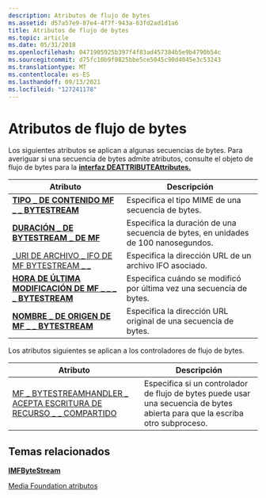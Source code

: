 ```yaml
---
description: Atributos de flujo de bytes
ms.assetid: d57a57e9-87e4-4f7f-943a-63fd2ad1d1a6
title: Atributos de flujo de bytes
ms.topic: article
ms.date: 05/31/2018
ms.openlocfilehash: 0471905925b397f4f83ad457384b5e9b4790b54c
ms.sourcegitcommit: d75fc10b9f0825bbe5ce5045c90d4045e3c53243
ms.translationtype: MT
ms.contentlocale: es-ES
ms.lasthandoff: 09/13/2021
ms.locfileid: "127241178"
---
```

# <a name="byte-stream-attributes"></a>Atributos de flujo de bytes

Los siguientes atributos se aplican a algunas secuencias de bytes. Para averiguar si una secuencia de bytes admite atributos, consulte el objeto de flujo de bytes para la [**interfaz DEATTRIBUTEAttributes.**](/windows/desktop/api/mfobjects/nn-mfobjects-imfattributes)



| Atributo                                                                                  | Descripción                                                       |
|--------------------------------------------------------------------------------------------|-------------------------------------------------------------------|
| [**TIPO \_ DE CONTENIDO MF \_ \_ BYTESTREAM**](mf-bytestream-content-type-attribute.md)              | Especifica el tipo MIME de una secuencia de bytes.                         |
| [**DURACIÓN \_ DE BYTESTREAM \_ DE MF**](mf-bytestream-duration-attribute.md)                       | Especifica la duración de una secuencia de bytes, en unidades de 100 nanosegundos. |
| [\_URI DE ARCHIVO \_ IFO DE MF BYTESTREAM \_ \_](mf-bytestream-ifo-file-uri.md)                           | Especifica la dirección URL de un archivo IFO asociado.                      |
| [**HORA DE ÚLTIMA MODIFICACIÓN DE MF \_ \_ \_ \_ BYTESTREAM**](mf-bytestream-last-modified-time-attribute.md) | Especifica cuándo se modificó por última vez una secuencia de bytes.                   |
| [**NOMBRE \_ DE ORIGEN DE MF \_ \_ BYTESTREAM**](mf-bytestream-origin-name-attribute.md)                | Especifica la dirección URL original de una secuencia de bytes.                     |



 

Los atributos siguientes se aplican a los controladores de flujo de bytes.



| Atributo                                                                                    | Descripción                                                                                                |
|----------------------------------------------------------------------------------------------|------------------------------------------------------------------------------------------------------------|
| [MF \_ BYTESTREAMHANDLER \_ ACEPTA ESCRITURA DE RECURSO \_ \_ COMPARTIDO](mf-bytestreamhandler-accepts-share-write.md) | Especifica si un controlador de flujo de bytes puede usar una secuencia de bytes abierta para que la escriba otro subproceso. |



 

## <a name="related-topics"></a>Temas relacionados

<dl> <dt>

[**IMFByteStream**](/windows/desktop/api/mfobjects/nn-mfobjects-imfbytestream)
</dt> <dt>

[Media Foundation atributos](media-foundation-attributes.md)
</dt> </dl>

 

 



